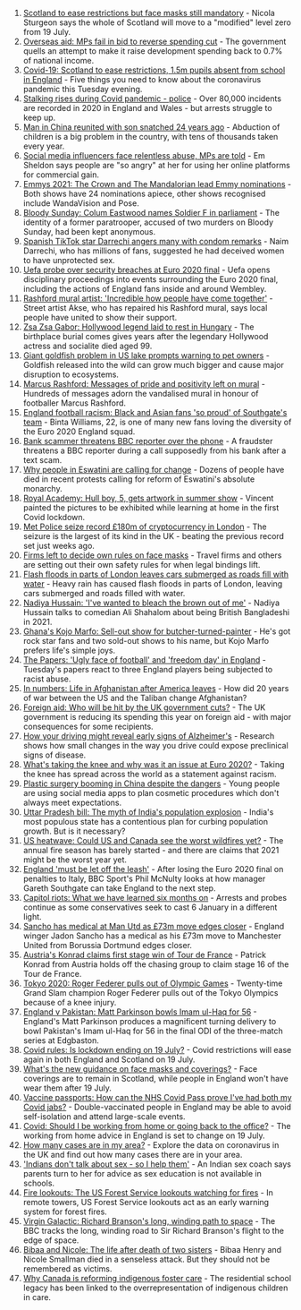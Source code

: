 1. [Scotland to ease restrictions but face masks still mandatory](https://www.bbc.co.uk/news/uk-scotland-57820417) - Nicola Sturgeon says the whole of Scotland will move to a "modified" level zero from 19 July.
2. [Overseas aid: MPs fail in bid to reverse spending cut](https://www.bbc.co.uk/news/uk-politics-57826111) - The government quells an attempt to make it raise development spending back to 0.7% of national income.
3. [Covid-19: Scotland to ease restrictions, 1.5m pupils absent from school in England](https://www.bbc.co.uk/news/uk-57824297) - Five things you need to know about the coronavirus pandemic this Tuesday evening.
4. [Stalking rises during Covid pandemic - police](https://www.bbc.co.uk/news/uk-57407353) - Over 80,000 incidents are recorded in 2020 in England and Wales - but arrests struggle to keep up.
5. [Man in China reunited with son snatched 24 years ago](https://www.bbc.co.uk/news/world-asia-china-57815491) - Abduction of children is a big problem in the country, with tens of thousands taken every year.
6. [Social media influencers face relentless abuse, MPs are told](https://www.bbc.co.uk/news/entertainment-arts-57823716) - Em Sheldon says people are "so angry" at her for using her online platforms for commercial gain.
7. [Emmys 2021: The Crown and The Mandalorian lead Emmy nominations](https://www.bbc.co.uk/news/entertainment-arts-57806729) - Both shows have 24 nominations apiece, other shows recognised include WandaVision and Pose.
8. [Bloody Sunday: Colum Eastwood names Soldier F in parliament](https://www.bbc.co.uk/news/uk-northern-ireland-57825284) - The identity of a former paratrooper, accused of two murders on Bloody Sunday, had been kept anonymous.
9. [Spanish TikTok star Darrechi angers many with condom remarks](https://www.bbc.co.uk/news/world-europe-57819721) - Naim Darrechi, who has millions of fans, suggested he had deceived women to have unprotected sex.
10. [Uefa probe over security breaches at Euro 2020 final](https://www.bbc.co.uk/sport/football/57823364) - Uefa opens disciplinary proceedings into events surrounding the Euro 2020 final, including the actions of England fans inside and around Wembley.
11. [Rashford mural artist: 'Incredible how people have come together'](https://www.bbc.co.uk/news/uk-57822845) - Street artist Akse, who has repaired his Rashford mural, says local people have united to show their support.
12. [Zsa Zsa Gabor: Hollywood legend laid to rest in Hungary](https://www.bbc.co.uk/news/world-europe-57826835) - The birthplace burial comes gives years after the legendary Hollywood actress and socialite died aged 99.
13. [Giant goldfish problem in US lake prompts warning to pet owners](https://www.bbc.co.uk/news/world-us-canada-57816922) - Goldfish released into the wild can grow much bigger and cause major disruption to ecosystems.
14. [Marcus Rashford: Messages of pride and positivity left on mural](https://www.bbc.co.uk/news/uk-england-manchester-57819446) - Hundreds of messages adorn the vandalised mural in honour of footballer Marcus Rashford.
15. [England football racism: Black and Asian fans 'so proud' of Southgate's team](https://www.bbc.co.uk/news/newsbeat-57803412) - Binta Williams, 22, is one of many new fans loving the diversity of the Euro 2020 England squad.
16. [Bank scammer threatens BBC reporter over the phone](https://www.bbc.co.uk/news/uk-england-northamptonshire-57809349) - A fraudster threatens a BBC reporter during a call supposedly from his bank after a text scam.
17. [Why people in Eswatini are calling for change](https://www.bbc.co.uk/news/world-africa-57807153) - Dozens of people have died in recent protests calling for reform of Eswatini's absolute monarchy.
18. [Royal Academy: Hull boy, 5, gets artwork in summer show](https://www.bbc.co.uk/news/uk-england-humber-57819211) - Vincent painted the pictures to be exhibited while learning at home in the first Covid lockdown.
19. [Met Police seize record £180m of cryptocurrency in London](https://www.bbc.co.uk/news/uk-england-london-57816644) - The seizure is the largest of its kind in the UK - beating the previous record set just weeks ago.
20. [Firms left to decide own rules on face masks](https://www.bbc.co.uk/news/business-57677159) - Travel firms and others are setting out their own safety rules for when legal bindings lift.
21. [Flash floods in parts of London leaves cars submerged as roads fill with water](https://www.bbc.co.uk/news/uk-57811613) - Heavy rain has caused flash floods in parts of London, leaving cars submerged and roads filled with water.
22. [Nadiya Hussain: 'I've wanted to bleach the brown out of me'](https://www.bbc.co.uk/news/uk-57809147) - Nadiya Hussain talks to comedian Ali Shahalom about being British Bangladeshi in 2021.
23. [Ghana's Kojo Marfo: Sell-out show for butcher-turned-painter](https://www.bbc.co.uk/news/world-africa-57553149) - He's got rock star fans and two sold-out shows to his name, but Kojo Marfo prefers life's simple joys.
24. [The Papers: 'Ugly face of football' and 'freedom day' in England](https://www.bbc.co.uk/news/blogs-the-papers-57814894) - Tuesday's papers react to three England players being subjected to racist abuse.
25. [In numbers: Life in Afghanistan after America leaves](https://www.bbc.co.uk/news/world-asia-57767067) - How did 20 years of war between the US and the Taliban change Afghanistan?
26. [Foreign aid: Who will be hit by the UK government cuts?](https://www.bbc.co.uk/news/57362816) - The UK government is reducing its spending this year on foreign aid - with major consequences for some recipients.
27. [How your driving might reveal early signs of Alzheimer's](https://www.bbc.co.uk/news/business-57670006) - Research shows how small changes in the way you drive could expose preclinical signs of disease.
28. [What's taking the knee and why was it an issue at Euro 2020?](https://www.bbc.co.uk/news/explainers-53098516) - Taking the knee has spread across the world as a statement against racism.
29. [Plastic surgery booming in China despite the dangers](https://www.bbc.co.uk/news/world-asia-china-57691525) - Young people are using social media apps to plan cosmetic procedures which don't always meet expectations.
30. [Uttar Pradesh bill: The myth of India's population explosion](https://www.bbc.co.uk/news/world-asia-india-57801764) - India's most populous state has a contentious plan for curbing population growth. But is it necessary?
31. [US heatwave: Could US and Canada see the worst wildfires yet?](https://www.bbc.co.uk/news/57770728) - The annual fire season has barely started - and there are claims that 2021 might be the worst year yet.
32. [England 'must be let off the leash'](https://www.bbc.co.uk/sport/football/57807877) - After losing the Euro 2020 final on penalties to Italy, BBC Sport's Phil McNulty looks at how manager Gareth Southgate can take England to the next step.
33. [Capitol riots: What we have learned six months on](https://www.bbc.co.uk/news/world-us-canada-57753708) - Arrests and probes continue as some conservatives seek to cast 6 January in a different light.
34. [Sancho has medical at Man Utd as £73m move edges closer](https://www.bbc.co.uk/sport/football/57826019) - England winger Jadon Sancho has a medical as his £73m move to Manchester United from Borussia Dortmund edges closer.
35. [Austria's Konrad claims first stage win of Tour de France](https://www.bbc.co.uk/sport/cycling/57825930) - Patrick Konrad from Austria holds off the chasing group to claim stage 16 of the Tour de France.
36. [Tokyo 2020: Roger Federer pulls out of Olympic Games](https://www.bbc.co.uk/sport/tennis/57825935) - Twenty-time Grand Slam champion Roger Federer pulls out of the Tokyo Olympics because of a knee injury.
37. [England v Pakistan: Matt Parkinson bowls Imam ul-Haq for 56](https://www.bbc.co.uk/sport/av/cricket/57822755) - England's Matt Parkinson produces a magnificent turning delivery to bowl Pakistan's Imam ul-Haq for 56 in the final ODI of the three-match series at Edgbaston.
38. [Covid rules: Is lockdown ending on 19 July?](https://www.bbc.co.uk/news/explainers-52530518) - Covid restrictions will ease again in both England and Scotland on 19 July.
39. [What's the new guidance on face masks and coverings?](https://www.bbc.co.uk/news/health-51205344) - Face coverings are to remain in Scotland, while people in England won't have wear them after 19 July.
40. [Vaccine passports: How can the NHS Covid Pass prove I've had both my Covid jabs?](https://www.bbc.co.uk/news/explainers-55718553) - Double-vaccinated people in England may be able to avoid self-isolation and attend large-scale events.
41. [Covid: Should I be working from home or going back to the office?](https://www.bbc.co.uk/news/business-52567567) - The working from home advice in England is set to change on 19 July.
42. [How many cases are in my area?](https://www.bbc.co.uk/news/uk-51768274) - Explore the data on coronavirus in the UK and find out how many cases there are in your area.
43. ['Indians don't talk about sex - so I help them'](https://www.bbc.co.uk/news/stories-56838660) - An Indian sex coach says parents turn to her for advice as sex education is not available in schools.
44. [Fire lookouts: The US Forest Service lookouts watching for fires](https://www.bbc.co.uk/news/world-us-canada-57626403) - In remote towers, US Forest Service lookouts act as an early warning system for forest fires.
45. [Virgin Galactic: Richard Branson's long, winding path to space](https://www.bbc.co.uk/news/science-environment-57798167) - The BBC tracks the long, winding road to Sir Richard Branson's flight to the edge of space.
46. [Bibaa and Nicole: The life after death of two sisters](https://www.bbc.co.uk/news/uk-england-london-57679755) - Bibaa Henry and Nicole Smallman died in a senseless attack. But they should not be remembered as victims.
47. [Why Canada is reforming indigenous foster care](https://www.bbc.co.uk/news/world-us-canada-57646170) - The residential school legacy has been linked to the overrepresentation of indigenous children in care.
